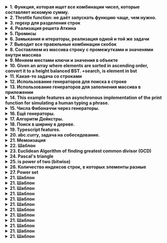 
<details>
 <summary><b>1. Функция, которая ищет все комбинации чисел, которые составляет искомую сумму.</b></summary>
  
```js 
function find_optimized(task) { 
  var results=[] 
  var new_tasks=[] 

  for(i in task.ar){ 
    if(task.sum==task.ar[i]){ // Нашли элемент = требуемой сумме? Это будет концом цепочки. 
      results.push([task.ar[i]]) 
    } else // Если поиск небесполезен - попробуем поискать, начиная с текущего элемента 
      if((task.ar.length-1>i)&&(task.sum>task.ar[i])) { 
        // Рекурсия с новой (меньшей) суммой и входным массивом с выколотым текущим элементом. 
        sub_array=find_optimized( {prev: task.ar[i], sum: task.sum-task.ar[i], ar: task.ar.slice(i*1+1)}); 
        // Складываем в тот же плоский массив результаты поиска 
      for(i in sub_array[1]){ 
        results.push([sub_array[0]].concat(sub_array[1][i])); 
      } 
    }
  } 
// Если не на вершине стека - вернём предыдущий элемент цепочки. Если что-то нашли - вернём ещё и массив результатов. 
  return ((results.length==0) ? task.prev:(task.prev==undefined ? results:[task.prev, results])); 
} 

console.log(find_optimized({sum: 26, ar: [7, 10, 2, 5, 3, 1]}))
```
</details>

<details>
 <summary><b>2. Throttle function: не даёт запускать функцию чаще, чем нужно.</b></summary>

```js
function throttle(func, ms) { 
  var isThrottled = false, 
  savedArgs, 
  savedThis; 

  function wrapper() { 
    if (isThrottled) { 
      savedArgs = arguments; 
      savedThis = this; 
      return; 
    } 

    func.apply(this, arguments); 

    isThrottled = true; 

    setTimeout(function() { 
      isThrottled = false; 
      if (savedArgs) { 
        wrapper.apply(savedThis, savedArgs); 
        savedArgs = savedThis = null; 
      } 
    }, ms); 
    } 

  return wrapper; 
}
```
</details>

<details>
 <summary><b>3. regexp для разделения строк</b></summary>


```js
  res = '1?2&3/4/5'.split(/\?|&|[/]/);
  (5) ["1", "2", "3", "4", "5"]
```
</details>

<details>
 <summary><b>4. Реализация решета Аткина</b></summary>

```js
function sieveOfAtkin(limit){
  var limitSqrt = Math.sqrt(limit);
  var sieve = [];
  var n;

//prime start from 2, and 3
  sieve[2] = true;
  sieve[3] = true;

  for (var x = 1; x <= limitSqrt; x++) {
    var xx = x*x;
    for (var y = 1; y <= limitSqrt; y++) {
      var yy = y*y;
      if (xx + yy >= limit) {
        break;
      }
// first quadratic using m = 12 and r in R1 = {r : 1, 5}
      n = (4 * xx) + (yy);
      if (n <= limit && (n % 12 == 1 || n % 12 == 5)) {
        sieve[n] = !sieve[n];
      }
// second quadratic using m = 12 and r in R2 = {r : 7}
      n = (3 * xx) + (yy);
      if (n <= limit && (n % 12 == 7)) {
        sieve[n] = !sieve[n];
      }
// third quadratic using m = 12 and r in R3 = {r : 11}
      n = (3 * xx) - (yy);
      if (x > y && n <= limit && (n % 12 == 11)) {
        sieve[n] = !sieve[n];
      }
    }
  }

// false each primes multiples
  for (n = 5; n <= limitSqrt; n++) {
  if (sieve[n]) {
    x = n * n;
    for (i = x; i <= limit; i += x) {
      sieve[i] = false;
    }
  }
}

//primes values are the one which sieve[x] = true
return sieve;
}

primes = sieveOfAtkin(5000);
```
</details>

<details>
 <summary><b>5. Промисы</b></summary>
  
```js

Promise.resolve(1)
.then(x => x + 1) // возвращает 2
.then(x => { throw x }) // выкидывает 2 в следующий catch
.then(x => console.log(x)) // ничего не делает
.catch(err => console.log(err)) // выводит 2
.then(x => Promise.resolve(1)) // возвращает 1
.catch(err => console.log(err)) // ничего не выводит
.then(x => console.log(x)) // выводит 1

function f1() {
  return Promise.resolve(12).then(() => {return 'f1'});
}
function f2() {
  return Promise.resolve(13).then(() => {return 'f2'});
}
function f3() {
  return Promise.resolve(14).then(() => {return 'f3'});
}
f = [f1(),f2(),f3()]
function executeSequentially(f) {
  var x = []
  var result = Promise.resolve();
  f.forEach(function (promiseFactory) {
    result = result.then(promiseFactory());
    x.push(result)
  });
console.log(x)
return result;
}

норм вариант

async function f1() {
  await Promise.resolve(12);
  return "f1";
}
async function f2() {
  await Promise.resolve(13);
  return "f2";
}
async function f3() {
  await Promise.resolve(14);
  return "f3";
}
f = [f1, f2, f3];
function executeSequentially(f) {
  var x = [];
  var result = Promise.resolve();
  f.forEach(function(promiseFactory) {
    result = result.then(promiseFactory);
    x.push(result);
  });
  return x;
}

executeSequentially(f).forEach(res => res.then(res2 => console.log(res2,'3')))
```
1. если есть return - в then будет значение функции
2. если return - то выполнение начинается после resolve
3. если function (e) {} или e => {} - то в функции будет значение, если оно передано return, иначе undefined
4. если нет return - then функции 3 начинает работать сразу же после функции 1
5. если .then(do1()) - то функция начинает работать одновременно с предыдущей и возвращает результат
6. если .then(do2) - то функция начинает работать после и получает результат

</details>

<details>
 <summary><b>6. Замыкания и итераторы, реализация одной и той же задачи</b></summary>

```js
function makeCounter(number) {
  let count = 0;

  return function() {
    count++
    return number - count + 1 > 0 ? 'yes' : 'no'; // есть доступ к внешней переменной "count"
  };
}

const count = makeCounter(3)

count() // "yes"
count() // "yes"
count() // "yes"

count() // "no"

function* countIterator(number) {
    for (let i = 0; i < number; i++) {
      yield 'yes'
    }
    while(true) {
      yield 'no'
    }
}

const count = countIterator(3)
count.next().value // "yes"
count.next().value // "yes"
count.next().value // "yes"
count.next().value // "no"
...
```
</details>

<details>
 <summary><b>7. Выводит все правильные комбинации скобок </b></summary>

```js
function foo(s, l, r, pairs){
  if (l === pairs && r === pairs){
  console.log(s)
  } else {
    if (l<pairs){
      foo(s + '(', l + 1, r, pairs)
    }
    if (r < l){
      foo(s + ')', l, r + 1, pairs)
    }
  }
}


foo('', 0, 0, 3)
```
</details>

<details>
 <summary><b>8. Составляем из массива строку с промежутками и значенями внутри массива</b></summary>

```js
const first = [1, 4, 5, 2, 3, 9, 8, 11, 14, 0, 13, 40, -1]; // "0-5,8-9,11"
const second = [1, 4, 3, 2]; // "1-4"
const third = [1, 4]; // "1,4"

const d = array => {
  const arr = [...new Set(array)].sort((a, b) => a - b);
  let begin;
  let end;
  let diap = "";
  arr.forEach((item, id) => {
    if (id === 0) {
      begin = item; // записываем начало
      end = item; // записываем конец
      if (item !== arr[id + 1] - 1) {
        diap += `${item},`; // иначе записываем одно число
      }
    } else if (item === end + 1) {
      end = item; // продолжаем промежуток
      if (arr.length === id + 1) {
        if (begin !== end) {
          // если между началом и концом есть промежуток
          diap += `${begin}-${end},`;
        } else {
          diap += `${item}`; // иначе записываем одно число
        }
      }
    } else if (begin !== end) {
      // если между началом и концом есть промежуток
      diap += `${begin}-${end},`;
      if (arr.length === id + 1) {
        diap += `${item}`; // иначе записываем одно число
      } else if (item !== arr[id + 1] - 1) {
        diap += `${item},`;
      } // составляем промежуток
      begin = item;
      end = item;
    } else {
      if (arr.length === id + 1) {
        diap += `${item}`; // иначе записываем одно число
      }
      begin = item;
      end = item;
    }
  });
  return diap;
};
console.log(d(first));
console.log(d(second));
console.log(d(third));
можно ещё запятые убрать в конце
```
</details>

<details>
 <summary><b>9. Меняем местами ключи и значения в объекте</b></summary>

```js
"use strict";
function objectFlip(obj) {
  const ret = {};
  Object.keys(obj).forEach(key => {
    ret[obj[key]] = key;
  });
  return ret;
}

const x = {a: '', b: {}, c: () => {}, d: []}

console.log(objectFlip(x));
console.log(objectFlip(x)[''],' - обращаемся к пустой строке') // d
console.log(objectFlip(x)[{}],' - обращаемся к пустому объекту') // b
console.log(objectFlip(x)[() => {}],' - обращаемся к функции') // c
console.log(objectFlip(x)[[]],' - обращаемся к пустому массиву') // d, если убрать d: [], то обращение к пустому массиву вернёт a
```
</details>

<details>
 <summary><b>10. Given an array where elements are sorted in ascending order, convert it to a height balanced BST. +search, is element in bst</b></summary>

```js
class TreeNode {
  constructor(val) {
    this.val = val;
    this.left = null;
    this.right = null;
  }
}
let myNode = new TreeNode(8);
console.log(myNode, "myNode"); //  { val: 8, left: null, right: null }

var sortedArrayToBST = function(nums) {
  //base cases
  if (nums.length === 1) return new TreeNode(nums[0]);
  if (nums.length === 0) return null;

  //create a new TreeNode(center)
  let centerIdx = Math.floor(nums.length / 2);
  let root = new TreeNode(nums[centerIdx]);

  //set left node to center of left subtree
  let leftSubtree = nums.slice(0, centerIdx);
  root.left = sortedArrayToBST(leftSubtree);

  //set right node to center of right subtree
  let rightSubtree = nums.slice(centerIdx + 1, nums.length);
  root.right = sortedArrayToBST(rightSubtree);

  return root;
};

const x = [1, 2, 3, 4, 5, 6, 7, 8, 9, 10, 11];

const search = (node, number) => {
  if (!node) return null;
  if (number !== 0 && !number) return null;
  if (node.val === number) return `${number} is here`;
  if (node.val > number) return search(node.left, number);
  if (node.val < number) return search(node.right, number);
};

console.log(sortedArrayToBST(x));
//T O(log n) S O(n) recursion stack space
console.log(search(sortedArrayToBST(x), 11));

```
</details>

<details>
 <summary><b>11. Какая-то задача со строками</b></summary>

```js
function sum(n) {
    let res = n;

    function sum1(n) {
        res += n;
        return sum1;
    }

    sum1.toString = sum1.valueOf = function () {
        return res;
    }

    return sum1;
}

const a = sum(1);
a(2);

console.log(0 + a); // 3

a(-3);
console.log(0 + a); // 0
```
</details>

<details>
 <summary><b>12. Использование генераторов для поиска в строке</b></summary>

```js
const UserRegex = new RegExp(/@(\w+)/, "g");

function* getUsernames(string) {
    let match = null;
    do {
        match = UserRegex.exec(string);
        if (match) {
            yield match;
        }
    } while (match);
}

const string = "this is a test with @swizec and @kyleshevlin, maybe @lukeed05"
for (const username of getUsernames(string)) {
  console.log(username)
}

```

</details>
<details>
 <summary><b>13. Использование генераторов для заполнения массива в приложении</b></summary>
 
 ```js
        function* repeatedArray(arr) {
          let index = 0;
          while (true) {
            yield arr[index++ % arr.length];
          }
        }
  
        const lifts = ['squat', 'bench', 'deadlift', 'press'];
        
        const nextLiftGenerator = repeatedArray(lifts);
        const numWeeks = 3;
        const daysPerWeek = 6;
        const totalNumSessions = numWeeks * daysPerWeek;
        
        // This creates an empty array of totalNumSessions length
        // for me to map over
        
        const cycle = [...Array(totalNumSessions)].map(() => ({
          lift: nextLiftGenerator.next().value,
        }));
 ```

</details>

<details>
 <summary><b>14. This example features an asynchronous implementation of the print function for simulating a human typing a phrase.</b></summary>
 
 ```js
function* type (string) {
  let index = 0;
  
  while (index < string.length) {
    yield string.slice(0, ++index);
  }
  
  return string;
}

const print = (render, text, timeout) => {
  render(text);
  
  return new Promise(resolve => {
    setTimeout(resolve, timeout);
  });
};

(async function () {
  for (const value of type("Hello, World!")) {
    await print(console.log, value, 250);
  }
})();
 ```

</details>

<details>
 <summary><b>15. Числа Фибоначчи через генераторы.</b></summary>
 
 ```js
function* fib (n) {
  const isInfinite = n === undefined;
  let current = 0;
  let next = 1;

  while (isInfinite || n--) {
    yield current;
    [current, next] = [next, current + next];
  }
}

 ```

</details>

<details>
 <summary><b>16. Ещё генераторы.</b></summary>
 
 ```js
const [...x] = (function* generator(n){ 
 let i = 0; 
 while(i<=n){ 
  yield i++
 } 
 return n
})(8);
```

```js
const a = [1, 2, 3];
const b = [4, 5, 6];

function* c () {
  yield 7;
  yield 8;
  yield 9;
}

function* gen () {
  yield* a;
  yield* b;
  yield* c();
  yield 10;
}

const [...sequence] = gen();
console.log(sequence); // [1,2,3,4,5,6,7,8,9,10]
```

```js
const sqrt = Math.sqrt;
const pow = Math.pow;

const fibCalc = n => Math.round(
  (1 / sqrt(5)) *
  (
    pow(((1 + sqrt(5)) / 2), n) -
    pow(((1 - sqrt(5)) / 2), n)
  )
);

function* fib (n) {
  const isInfinite = n === undefined;
  let current = 0;

  while (isInfinite || n--) {
    yield fibCalc(current);
    current++;
  }
}
 ```
 ```js
 const countToThree = {
  a: 1,
  b: 2,
  c: 3
};

countToThree[Symbol.iterator] = function* () {
  const keys = Object.keys(this);
  const length = keys.length;

  for (const key in this) {
    yield this[key];
  }
};

let [...three] = countToThree;
console.log(three); // [ 1, 2, 3 ]
 ```
 </details>
 <details>
 <summary><b>17. Алгоритм Дейкстры.</b></summary>
 
 ```js
  let graph = {
	start: { A: 5, B: 2 },
	A: { start: 1, C: 4, D: 2 },
	B: { A: 8, D: 7 },
	C: { D: 6, finish: 3 },
	D: { finish: 1 },
	finish: {},
};

let shortestDistanceNode = (distances, visited) => {
  // create a default value for shortest
	let shortest = null;
	
  	// for each node in the distances object
	for (let node in distances) {
    	// if no node has been assigned to shortest yet
  		// or if the current node's distance is smaller than the current shortest
		let currentIsShortest =
			shortest === null || distances[node] < distances[shortest];
        	
	  	// and if the current node is in the unvisited set
		if (currentIsShortest && !visited.includes(node)) {
            // update shortest to be the current node
			shortest = node;
		}
	}
	return shortest;
};

let findShortestPath = (graph, startNode, endNode) => {
 
 // track distances from the start node using a hash object
   let distances = {};
 distances[endNode] = "Infinity";
 distances = Object.assign(distances, graph[startNode]);
// track paths using a hash object
 let parents = { endNode: null };
 for (let child in graph[startNode]) {
  parents[child] = startNode;
 }
  
 // collect visited nodes
   let visited = [];
// find the nearest node
   let node = shortestDistanceNode(distances, visited);
 
 // for that node:
 while (node) {
 // find its distance from the start node & its child nodes
  let distance = distances[node];
  let children = graph[node]; 
      
 // for each of those child nodes:
      for (let child in children) {
  
  // make sure each child node is not the start node
        if (String(child) === String(startNode)) {
          continue;
       } else {
          // save the distance from the start node to the child node
          let newdistance = distance + children[child];
// if there's no recorded distance from the start node to the child node in the distances object
// or if the recorded distance is shorter than the previously stored distance from the start node to the child node
          if (!distances[child] || distances[child] > newdistance) {
// save the distance to the object
     distances[child] = newdistance;
// record the path
     parents[child] = node;
    } 
         }
       }  
      // move the current node to the visited set
      visited.push(node);
// move to the nearest neighbor node
      node = shortestDistanceNode(distances, visited);
    }
  
 // using the stored paths from start node to end node
 // record the shortest path
 let shortestPath = [endNode];
 let parent = parents[endNode];
 while (parent) {
  shortestPath.push(parent);
  parent = parents[parent];
 }
 shortestPath.reverse();
  
 //this is the shortest path
 let results = {
  distance: distances[endNode],
  path: shortestPath,
 };
 // return the shortest path & the end node's distance from the start node
   return results;
};

console.log(findShortestPath(graph, "start", "end"));
console.log(findShortestPath(graph, "A", "B"));
console.log(findShortestPath(graph, "A", "start"));

```
</details>

<details>
 <summary><b>18. Поиск в ширину в дереве.</b></summary>
	
```js
let tree = {
	"10": {
		value: "10",
		left: "4",
		right: "17",
	},
	"4": {
		value: "4",
		left: "1",
		right: "9",
	},
	"17": {
		value: "17",
		left: "12",
		right: "18",
	},
	"1": {
		value: "1",
		left: null,
		right: null,
	},
	"9": {
		value: "9",
		left: null,
		right: null,
	},
	"12": {
		value: "12",
		left: null,
		right: null,
	},
	"18": {
		value: "18",
		left: null,
		right: null,
	},
};

let BreadthFirstSearch = (tree, rootNode, searchValue) => {
	// make a queue array
	let queue = [];
	// populate it with the node that will be the root of your search
	queue.push(rootNode);

	// search the queue until it is empty
	while (queue.length > 0) {
	// assign the top of the queue to variable currentNode
		let currentNode = queue[0];
		console.log("Current node is:" + currentNode.value);

		// if currentNode is the node we're searching for, break & alert
		if (currentNode.value === searchValue) {
			console.log("Found it!");
			return;
		}

		// if currentNode has a left child node, add it to the queue.
		if (currentNode.left !== null) {
			queue.push(tree[currentNode.left]);
		}

		// if currentNode has a right child node, add it to the queue.
		if (currentNode.right !== null) {
			queue.push(tree[currentNode.right]);
		}
		// remove the currentNode from the queue.
		queue.shift();	
    }
	console.log("Sorry, no such node found :(");	
}

BreadthFirstSearch(tree, tree[10], "12");
BreadthFirstSearch(tree, tree[10], "42");
BreadthFirstSearch(tree, tree[17], "18");

let alternateBreadthFirstSearch = (tree, rootNode, searchValue) => {
	// make a queue array
	let queue = [];
  	let path = [];
	// populate it with the node that will be the root of your search
	queue.push(rootNode);

	// search the queue until it is empty
	while (queue.length > 0) {
		// assign the top of the queue to variable currentNode
		let currentNode = queue[0];
		path.push(currentNode.value);

		// if currentNode is the node we're searching for, break & alert
		if (currentNode.value === searchValue) {
      console.log('we found a node =', searchValue)
			return path;
		}

		// if currentNode has a left child node, add it to the queue.
		if (currentNode.left !== null) {
			queue.push(tree[currentNode.left]);
		}

		// if currentNode has a right child node, add it to the queue.
		if (currentNode.right !== null) {
			queue.push(tree[currentNode.right]);
		}
		// remove the currentNode from the queue.
		queue.shift();
	}
	console.log("Sorry, no such node found :(");
};
console.log('alternate')
alternateBreadthFirstSearch(tree, tree[10], "12")
alternateBreadthFirstSearch(tree, tree[10], "42")
alternateBreadthFirstSearch(tree, tree[17], "18")

```
</details>

<details>
	<summary><b>19. Typescript features.</b></summary>
	
```js

1.
interface IDog{
   name:  string;
   age: number;
   kidFriendly: boolean;
}

interface ICat{
   name: string;
   age: number;
   activityLevel: number;
}

type Animal = IDog | ICat;

/** Is the animal a dog ? */
const isDog = (animal: Animal) : animal is IDog => (animal as IDog).kidFriendly !== undefined;


const kitty: ICat = {
    name:  'string',
    age: 2,
    activityLevel: 4
}

const woof: IDog = {
    name:  'string',
    age: 2,
    kidFriendly: true
}
if(isDog(kitty)){
   console.log(kitty.kidFriendly);
}
if(isDog(woof)){
   console.log(woof.kidFriendly);
}
console.log(isDog(kitty), isDog(woof))

2. 
interface IDog{
   name: string;
   age: number;
   kidFriendly: boolean;
}

const dog : Partial<IDog> = {
   name: "Rex"
}

3.
const walkDog = (dogName: string, distance: number) => { /** ... */ }

const params: Parameters<typeof walkDog> = ["Rex", 48]; // you can't do [3, '24']

4.
class Dog{
   private _name: string = "";

   get name(): string{
      return this._name;
   }

   /** Check the length of the name before setting it **/
   set name(newName: string){
      if(newName.length < 8) {
         throw new Error(`The dog's name needs at least 8 charachters`)
      }

      this._name = newName;
   }
}

```
</details>

<details>
	<summary><b>20. abc.curry, задача на собеседование.</b></summary>
	
```js

function abc(a, b, c) {
  return a + b + c;
}

function abcdef(a, b, c, d, e, f) {
  return a + b + c + d + e + f;
}

abc.curry = abcdef.curry = function abc(...args) {
    let res = [...args].join('');

    function curry(...args) {
        res += [...args].join('');
        return curry;
    }

    curry.toString = curry.valueOf = function () {
        return res;
    }
    return curry;
}


console.log(abc.curry('A','B','C'))
console.log(abc.curry('A','B','C')('D'))
console.log(abc.curry('A')('B')('C')); // 'ABC'
console.log(abc.curry('A', 'B')('C')); // 'ABC'
console.log(abc.curry('A', 'B', 'C')); // 'ABC'

console.log(abcdef.curry('A')('B')('C')('D')('E')('F')); // 'ABCDEF'
console.log(abcdef.curry('A', 'B', 'C')('D', 'E', 'F')); // 'ABCDEF'
```

</details>

<details>
	<summary><b>21. Мемоизация</b></summary>
	
```js
	
function memoize(fn) {
  let isCalculated = false;
  let lastResult;
  return function memoizedFn() { // Return the generated function!
    if (isCalculated) {
      return lastResult;
    }
    let result = fn();
    lastResult = result;
    isCalculated = true;
    return result;
  }
}

```
</details>

<details>
	<summary><b>22. Шаблон</b></summary>
	
```js
	
```
</details>

<details>
	<summary><b>23. Euclidean Algorithm of finding greatest common divisor (GCD)</b></summary>
	
```js
/**
 * Recursive version of Euclidean Algorithm of finding greatest common divisor (GCD).
 * @param {number} originalA
 * @param {number} originalB
 * @return {number}
 */
export default function euclideanAlgorithm(originalA, originalB) {
  // Make input numbers positive.
  const a = Math.abs(originalA);
  const b = Math.abs(originalB);

  // To make algorithm work faster instead of subtracting one number from the other
  // we may use modulo operation.
  return (b === 0) ? a : euclideanAlgorithm(b, a % b);
}
```
</details>

<details>
	<summary><b>24. Pascal's triangle</b></summary>
	
```js
	/**
 * @param {number} lineNumber - zero based.
 * @return {number[]}
 */
export default function pascalTriangle(lineNumber) {
  const currentLine = [1];

  const currentLineSize = lineNumber + 1;

  for (let numIndex = 1; numIndex < currentLineSize; numIndex += 1) {
    // See explanation of this formula in README.
    currentLine[numIndex] = (currentLine[numIndex - 1] * (lineNumber - numIndex + 1)) / numIndex;
  }

  return currentLine;
}
```
</details>

<details>
	<summary><b>25. is power of two (bitwise)</b></summary>
	
```js
	  
/**
 * @param {number} number
 * @return {boolean}
 */
export default function isPowerOfTwoBitwise(number) {
  // 1 (2^0) is the smallest power of two.
  if (number < 1) {
    return false;
  }

  /*
   * Powers of two in binary look like this:
   * 1: 0001
   * 2: 0010
   * 4: 0100
   * 8: 1000
   *
   * Note that there is always exactly 1 bit set. The only exception is with a signed integer.
   * e.g. An 8-bit signed integer with a value of -128 looks like:
   * 10000000
   *
   * So after checking that the number is greater than zero, we can use a clever little bit
   * hack to test that one and only one bit is set.
   */
  return (number & (number - 1)) === 0;
}
```
</details>

<details>
	<summary><b>26. Количество индексов строк, в которых элементы разные</b></summary>
	
```js
	/**
 * @param {string} a
 * @param {string} b
 * @return {number}
 */
export default function hammingDistance(a, b) {
  if (a.length !== b.length) {
    throw new Error('Strings must be of the same length');
  }

  let distance = 0;

  for (let i = 0; i < a.length; i += 1) {
    if (a[i] !== b[i]) {
      distance += 1;
    }
  }

  return distance;
}
```
</details>

<details>
	<summary><b>27. Power set</b></summary>
	
```js
/**
 * @param {*[]} originalSet - Original set of elements we're forming power-set of.
 * @param {*[][]} allSubsets - All subsets that have been formed so far.
 * @param {*[]} currentSubSet - Current subset that we're forming at the moment.
 * @param {number} startAt - The position of in original set we're starting to form current subset.
 * @return {*[][]} - All subsets of original set.
 */
function btPowerSetRecursive(originalSet, allSubsets = [[]], currentSubSet = [], startAt = 0) {
  // Let's iterate over originalSet elements that may be added to the subset
  // without having duplicates. The value of startAt prevents adding the duplicates.
  for (let position = startAt; position < originalSet.length; position += 1) {
    // Let's push current element to the subset
    currentSubSet.push(originalSet[position]);

    // Current subset is already valid so let's memorize it.
    // We do array destruction here to save the clone of the currentSubSet.
    // We need to save a clone since the original currentSubSet is going to be
    // mutated in further recursive calls.
    allSubsets.push([...currentSubSet]);

    // Let's try to generate all other subsets for the current subset.
    // We're increasing the position by one to avoid duplicates in subset.
    btPowerSetRecursive(originalSet, allSubsets, currentSubSet, position + 1);

    // BACKTRACK. Exclude last element from the subset and try the next valid one.
    currentSubSet.pop();
  }

  // Return all subsets of a set.
  return allSubsets;
}

/**
 * Find power-set of a set using BACKTRACKING approach.
 *
 * @param {*[]} originalSet
 * @return {*[][]}
 */
export default function btPowerSet(originalSet) {
  return btPowerSetRecursive(originalSet);
}	
```
</details>

<details>
	<summary><b>21. Шаблон</b></summary>
	
```js
	
```
</details>

<details>
	<summary><b>21. Шаблон</b></summary>
	
```js
	
```
</details>
<details>
	<summary><b>21. Шаблон</b></summary>
	
```js
	
```
</details>
<details>
	<summary><b>21. Шаблон</b></summary>
	
```js
	
```
</details>
<details>
	<summary><b>21. Шаблон</b></summary>
	
```js
	
```
</details>
<details>
	<summary><b>21. Шаблон</b></summary>
	
```js
	
```
</details>
<details>
	<summary><b>21. Шаблон</b></summary>
	
```js
	
```
</details>
<details>
	<summary><b>21. Шаблон</b></summary>
	
```js
	
```
</details>
<details>
	<summary><b>21. Шаблон</b></summary>
	
```js
	
```
</details>
<details>
	<summary><b>21. Шаблон</b></summary>
	
```js
	
```
</details>
<details>
	<summary><b>21. Шаблон</b></summary>
	
```js
	
```
</details>
<details>
	<summary><b>21. Шаблон</b></summary>
	
```js
	
```
</details>
